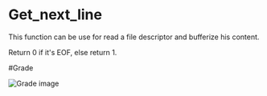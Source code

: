 # Get_next_line

This function can be use for read a file descriptor and bufferize his content. 

Return 0 if it's EOF, else return 1.

#Grade

![Grade image](/getnextline_grade.png?raw=true)
